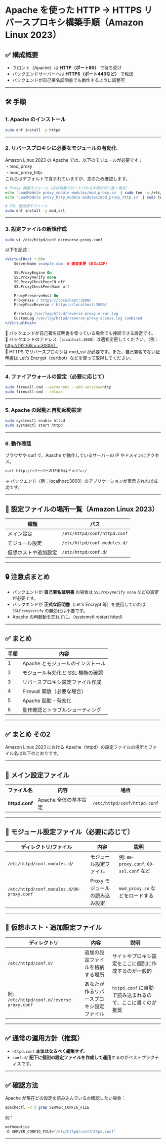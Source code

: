 # Apache を使った HTTP → HTTPS リバースプロキシ構築手順（Amazon Linux 2023）

## ✅ 構成概要

- フロント（Apache）は **HTTP（ポート80）** で待ち受け
- バックエンドサーバーへは **HTTPS（ポート443など）** で転送
- バックエンドが自己署名証明書でも動作するように調整可

---

## 🛠 手順

### 1. Apache のインストール

```bash
sudo dnf install -y httpd
```

---

### 2. リバースプロキシに必要なモジュールの有効化

Amazon Linux 2023 の Apache では、以下のモジュールが必要です：  
・mod_proxy  
・mod_proxy_http  
これらはデフォルトで含まれていますが、念のため確認します。  

```bash
# Proxy 関連モジュール（ほぼ自動でロードされるが明示的に書く場合）
echo 'LoadModule proxy_module modules/mod_proxy.so' | sudo tee -a /etc/httpd/conf.modules.d/00-proxy.conf
echo 'LoadModule proxy_http_module modules/mod_proxy_http.so' | sudo tee -a /etc/httpd/conf.modules.d/00-proxy.conf

# SSL 通信用モジュール
sudo dnf install -y mod_ssl
```

---

### 3. 設定ファイルの新規作成

```bash
sudo vi /etc/httpd/conf.d/reverse-proxy.conf
```

以下を記述：

```apache
<VirtualHost *:80>
    ServerName example.com  # 適宜変更（またはIP）

    SSLProxyEngine On
    SSLProxyVerify none
    SSLProxyCheckPeerCN off
    SSLProxyCheckPeerName off

    ProxyPreserveHost On
    ProxyPass / https://localhost:3000/
    ProxyPassReverse / https://localhost:3000/

    ErrorLog /var/log/httpd/reverse-proxy-error.log
    CustomLog /var/log/httpd/reverse-proxy-access.log combined
</VirtualHost>
```

🔸 バックエンドが自己署名証明書を使っている場合でも接続できる設定です。  
🔸 バックエンドのアドレス（`localhost:3000`）は適宜変更してください。（例：http://192.168.x.x:3000/）  
🔸 HTTPS でリバースプロキシは mod_ssl が必要です。また、自己署名でない証明書は Let's Encrypt（certbot）などを使って取得してください。  

---

### 4. ファイアウォールの設定（必要に応じて）

```bash
sudo firewall-cmd --permanent --add-service=http
sudo firewall-cmd --reload
```

---

### 5. Apache の起動と自動起動設定

```bash
sudo systemctl enable httpd
sudo systemctl start httpd
```

---

### 6. 動作確認

ブラウザや curl で、Apache が動作しているサーバーの IP やドメインにアクセス。

```bash
curl http://<サーバーのIPまたはドメイン>/
```

→ バックエンド（例：localhost:3000）のアプリケーションが表示されれば成功です。

---

## 📁 設定ファイルの場所一覧（Amazon Linux 2023）

| 種類 | パス |
|------|------|
| メイン設定 | `/etc/httpd/conf/httpd.conf` |
| モジュール設定 | `/etc/httpd/conf.modules.d/` |
| 仮想ホストや追加設定 | `/etc/httpd/conf.d/` |

---

## 🔒 注意点まとめ

- バックエンドが **自己署名証明書** の場合は `SSLProxyVerify none` などの設定が必要です。
- バックエンドが **正式な証明書**（Let's Encrypt 等）を使用していれば `SSLProxyVerify` の無効化は不要です。
- Apache の再起動を忘れずに。（systemctl restart httpd）

---

## ✅ まとめ

| 手順 | 内容 |
|------|------|
| 1 | Apache とモジュールのインストール |
| 2 | モジュール有効化と SSL 機能の確認 |
| 3 | リバースプロキシ設定ファイル作成 |
| 4 | Firewall 開放（必要な場合） |
| 5 | Apache 起動・有効化 |
| 6 | 動作確認とトラブルシューティング |

---

## ✅ まとめ その2

Amazon Linux 2023 における Apache（httpd）の設定ファイルの場所とファイル名は以下のとおりです。

---

## 📁 メイン設定ファイル

| ファイル名 | 内容 | 場所 |
|--------------|--------------|----------------------------|
| **httpd.conf** | Apache 全体の基本設定 | `/etc/httpd/conf/httpd.conf` |

---

## 📁 モジュール設定ファイル（必要に応じて）

| ディレクトリ/ファイル | 内容 | 説明 |
|-----------------------------------------|------------------|------------------------------------|
| `/etc/httpd/conf.modules.d/` | モジュール設定ファイル | 例: `00-proxy.conf`, `00-ssl.conf` など |
| `/etc/httpd/conf.modules.d/00-proxy.conf` | Proxy モジュールの読み込み設定 | `mod_proxy.so` などをロードする |

---

## 📁 仮想ホスト・追加設定ファイル

| ディレクトリ | 内容 | 説明 |
|-----------------------------------------|--------------------|-----------------------------------|
| `/etc/httpd/conf.d/` | 追加の設定ファイルを格納する場所 | サイトやプロキシ設定をここに個別に作成するのが一般的 |
| 例: `/etc/httpd/conf.d/reverse-proxy.conf` | あなたが作るリバースプロキシ設定ファイル | `httpd.conf` に自動で読み込まれるので、ここに書くのが推奨 |

---

## ✅ 通常の運用方針（推奨）
- `httpd.conf` **本体はなるべく編集せず、**
- `conf.d/` **配下に個別の設定ファイルを作成して運用**するのがベストプラクティスです。

---

## ✅ 確認方法
Apache が現在どの設定を読み込んでいるか確認したい場合：

```bash
apachectl -V | grep SERVER_CONFIG_FILE
```

例：

```bash
mathematica
-D SERVER_CONFIG_FILE="/etc/httpd/conf/httpd.conf"
```

---
